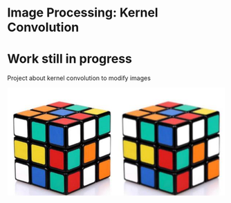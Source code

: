 # Image Processing: Kernel Convolution

# Work still in progress

Project about kernel convolution to modify images

<p align="center">
  <img src="https://github.com/dario-marvin/ImageProcessing-KernelConvolution/blob/master/rubik_blur.jpg">
</p>
